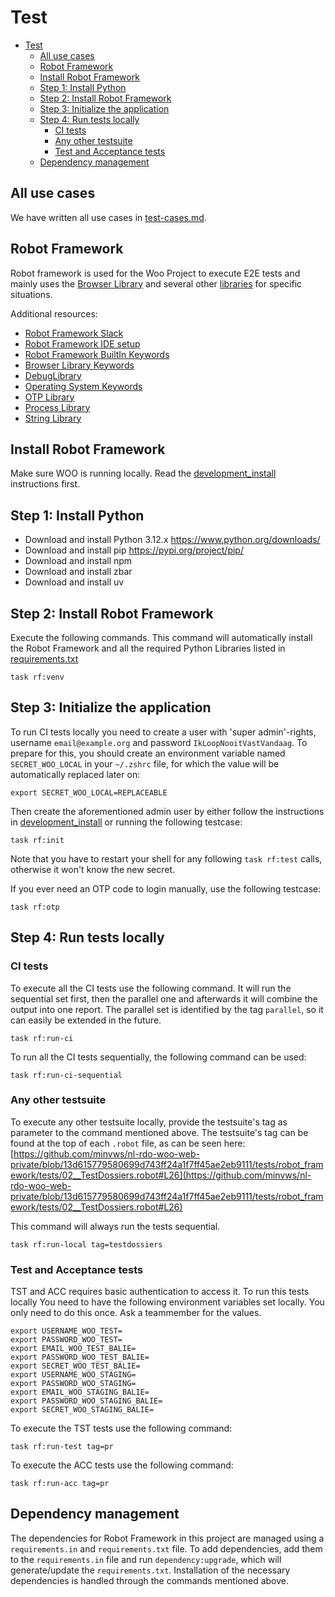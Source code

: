 # Test

- [Test](#test)
  - [All use cases](#all-use-cases)
  - [Robot Framework](#robot-framework)
  - [Install Robot Framework](#install-robot-framework)
  - [Step 1: Install Python](#step-1-install-python)
  - [Step 2: Install Robot Framework](#step-2-install-robot-framework)
  - [Step 3: Initialize the application](#step-3-initialize-the-application)
  - [Step 4: Run tests locally](#step-4-run-tests-locally)
    - [CI tests](#ci-tests)
    - [Any other testsuite](#any-other-testsuite)
    - [Test and Acceptance tests](#test-and-acceptance-tests)
  - [Dependency management](#dependency-management)

## All use cases

We have written all use cases in [test-cases.md](test-cases.md).

## Robot Framework

Robot framework is used for the Woo Project to execute E2E tests and mainly uses the [Browser Library](https://robotframework-browser.org) and several other [libraries](../tests/robot_framework/Libraries.resource) for specific situations.

Additional resources:

- [Robot Framework Slack](https://rf-invite.herokuapp.com)
- [Robot Framework IDE setup](https://docs.robotframework.org/docs/getting_started/ide)
- [Robot Framework BuiltIn Keywords](https://robotframework.org/robotframework/latest/libraries/BuiltIn.html)
- [Browser Library Keywords](https://marketsquare.github.io/robotframework-browser/Browser.html)
- [DebugLibrary](https://github.com/xyb/robotframework-debuglibrary/)
- [Operating System Keywords](https://robotframework.org/robotframework/latest/libraries/OperatingSystem.html)
- [OTP Library](https://github.com/formulatedautomation/robotframework-otp?tab=readme-ov-file)
- [Process Library](https://robotframework.org/robotframework/latest/libraries/Process.html)
- [String Library](https://robotframework.org/robotframework/latest/libraries/String.html)

## Install Robot Framework

Make sure WOO is running locally. Read the [development_install](development_install.md) instructions first.

## Step 1: Install Python

- Download and install Python 3.12.x <https://www.python.org/downloads/>
- Download and install pip <https://pypi.org/project/pip/>
- Download and install npm
- Download and install zbar
- Download and install uv

## Step 2: Install Robot Framework

Execute the following commands. This command will automatically install the Robot Framework and all the required Python Libraries listed in [requirements.txt](../tests/robot_framework/requirements.txt)

```shell
task rf:venv
```

## Step 3: Initialize the application

To run CI tests locally you need to create a user with 'super admin'-rights, username `email@example.org` and password `IkLoopNooitVastVandaag`.
To prepare for this, you should create an environment variable named `SECRET_WOO_LOCAL` in your  `~/.zshrc` file, for which the value will be automatically replaced later on:

```shell
export SECRET_WOO_LOCAL=REPLACEABLE
```

Then create the aforementioned admin user by either follow the instructions in [development_install](development_install.md) or running the following testcase:

```shell
task rf:init
```

Note that you have to restart your shell for any following `task rf:test` calls, otherwise it won't know the new secret.

If you ever need an OTP code to login manually, use the following testcase:

```shell
task rf:otp
```

## Step 4: Run tests locally

### CI tests

To execute all the CI tests use the following command. It will run the sequential set first, then the parallel one and afterwards it will combine the output into one report.
The parallel set is identified by the tag `parallel`, so it can easily be extended in the future.

```shell
task rf:run-ci
```

To run all the CI tests sequentially, the following command can be used:

```shell
task rf:run-ci-sequential
```

### Any other testsuite

To execute any other testsuite locally, provide the testsuite's tag as parameter to the command mentioned above. The testsuite's tag can be found at the top of each `.robot` file, as can be seen here: [https://github.com/minvws/nl-rdo-woo-web-private/blob/13d615779580699d743ff24a1f7ff45ae2eb9111/tests/robot_framework/tests/02__TestDossiers.robot#L26](https://github.com/minvws/nl-rdo-woo-web-private/blob/13d615779580699d743ff24a1f7ff45ae2eb9111/tests/robot_framework/tests/02__TestDossiers.robot#L26)

This command will always run the tests sequential.

```shell
task rf:run-local tag=testdossiers
```

### Test and Acceptance tests

TST and ACC requires basic authentication to access it. To run this tests locally You need to have the following environment variables set locally. You only need to do this once. Ask a teammember for the values.

```shell
export USERNAME_WOO_TEST=
export PASSWORD_WOO_TEST=
export EMAIL_WOO_TEST_BALIE=
export PASSWORD_WOO_TEST_BALIE=
export SECRET_WOO_TEST_BALIE=
export USERNAME_WOO_STAGING=
export PASSWORD_WOO_STAGING=
export EMAIL_WOO_STAGING_BALIE=
export PASSWORD_WOO_STAGING_BALIE=
export SECRET_WOO_STAGING_BALIE=
```

To execute the TST tests use the following command:

```shell
task rf:run-test tag=pr
```

To execute the ACC tests use the following command:

```shell
task rf:run-acc tag=pr
```

## Dependency management

The dependencies for Robot Framework in this project are managed using a `requirements.in` and `requirements.txt` file.
To add dependencies, add them to the `requirements.in` file and run `dependency:upgrade`, which will generate/update the `requirements.txt`.
Installation of the necessary dependencies is handled through the commands mentioned above.
